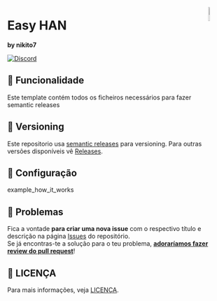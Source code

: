 [<img src="https://avatars.githubusercontent.com/u/88738079?s=400&u=ca61a124c283d03a55afefbb7b9b98dfbd6e135e&v=4" alt="Logo of the project" align="right" width="9%" height="9%">](https://forum.cpha.pt/)

# Easy HAN
**by nikito7**

[![Discord](https://img.shields.io/discord/494714310518505472?style=plastic&logo=discord)](https://discord.gg/Mh9mTEA) 

## :rocket: Funcionalidade

Este template contém todos os ficheiros necessários para fazer semantic releases

## :tada: Versioning

Este repositorio usa [semantic releases](https://github.com/semantic-release/semantic-release) para versioning. Para outras versões disponíveis vê [Releases](../../releases).

## :construction_worker: Configuração

example_how_it_works

## :bug: Problemas

Fica a vontade **para criar uma nova issue** com o respectivo título e descrição na página [Issues](../../issues) do repositório.  
Se já encontras-te a solução para o teu problema, [**adoraríamos fazer review do pull request**](../../pull)!

## :closed_book: LICENÇA

Para mais informações, veja [LICENÇA](LICENSE).
